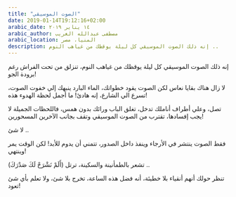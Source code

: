 ```yaml
---
title: "الصوت الموسيقي"
date: 2019-01-14T19:12:16+02:00
arabic_date: ١٤ يناير ٢٠١٩
arabic_author: مصطفى عبدالله الغريب
arabic_location: المنيا، مصر
description: إنه ذلك الصوت الموسيقي كل ليلة يوقظك من غياهب النوم ..
---
```

إنه ذلك الصوت الموسيقي كل ليلة يوقظك من غياهب النوم،
تنزلق من تحت الفراش رغم برودة الجو!

لا زال هناك بقايا نعاس لكن الصوت يقود خطواتك،
الماء البارد ينبهك إلي خفوت الصوت،
تسرع الي الشارع، إنه هادئ! ما أجمل لحظة الهدوء هذه!

تصل، وعلي أطراف أناملك تدخل،
تغلق الباب ورائك بدون همس، فاللحظات الجميلة لا يجب إفسادها،
تقترب من الصوت الموسيقي وتقف بجانب الآخرين المسحورين!
                
لا شئ ..
                
فقط الصوت ينتشر في الأرجاء وينفذ داخل الصدور،
تتمني أن يدوم للأبد! لكن الوقت يمر وينتهي!
                
تشعر بالطمأنينة والسكينة، ترتل (أَلَمْ نَشْرَحْ لَكَ صَدْرَكَ) ..
            
تنظر حولك أنهم أنقياء بلا خطيئة، أنه فضل هذه الساعة،
تخرج بلا شئ، ولا تعلم بأي شئ تعود!

